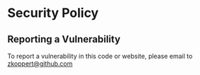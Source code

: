 # Security Policy

## Reporting a Vulnerability
To report a vulnerability in this code or website, please email to zkoppert@github.com
